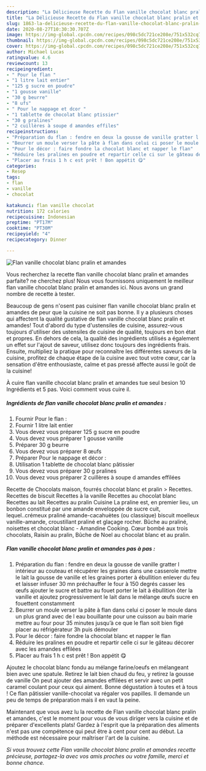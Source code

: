```yaml
---
description: "La Délicieuse Recette du Flan vanille chocolat blanc pralin et amandes"
title: "La Délicieuse Recette du Flan vanille chocolat blanc pralin et amandes"
slug: 1863-la-delicieuse-recette-du-flan-vanille-chocolat-blanc-pralin-et-amandes
date: 2020-08-27T10:30:30.707Z
image: https://img-global.cpcdn.com/recipes/098c5dc721ce208e/751x532cq70/flan-vanille-chocolat-blanc-pralin-et-amandes-photo-principale-de-la-recette.jpg
thumbnail: https://img-global.cpcdn.com/recipes/098c5dc721ce208e/751x532cq70/flan-vanille-chocolat-blanc-pralin-et-amandes-photo-principale-de-la-recette.jpg
cover: https://img-global.cpcdn.com/recipes/098c5dc721ce208e/751x532cq70/flan-vanille-chocolat-blanc-pralin-et-amandes-photo-principale-de-la-recette.jpg
author: Michael Lucas
ratingvalue: 4.6
reviewcount: 13
recipeingredient:
- " Pour le flan "
- "1 litre lait entier"
- "125 g sucre en poudre"
- "1 gousse vanille"
- "30 g beurre"
- "8 ufs"
- " Pour le nappage et dcor "
- "1 tablette de chocolat blanc ptissier"
- "30 g pralines"
- "2 cuillères à soupe d amandes effiles"
recipeinstructions:
- "Préparation du flan : fendre en deux la gousse de vanille gratter l intérieur au couteau et récupérer les graines dans une casserole mettre le lait la gousse de vanille et les graines porter à ébullition enlever du feu et laisser infuser 30 mn préchauffer le four à 150 degrés casser les œufs ajouter le sucre et battre au fouet porter le lait à ébullition ôter la vanille et ajoutez progressivement le lait dans le mélange œufs sucre en fouettent constamment"
- "Beurrer un moule verser la pâte à flan dans celui ci poser le moule dans un plus grand avec de l eau bouillante pour une cuisson au bain marie mettre au four pour 35 minutes jusqu’à ce que le flan soit bien figé placer au réfrigérateur 3h puis démouler"
- "Pour le décor : faire fondre la chocolat blanc et napper le flan"
- "Réduire les pralines en poudre et repartir celle ci sur le gâteau décorer avec les amandes effilées"
- "Placer au frais 1 h c est prêt ! Bon appétit 😋"
categories:
- Resep
tags:
- flan
- vanille
- chocolat

katakunci: flan vanille chocolat 
nutrition: 172 calories
recipecuisine: Indonesian
preptime: "PT17M"
cooktime: "PT30M"
recipeyield: "4"
recipecategory: Dinner

---
```



![Flan vanille chocolat blanc pralin et amandes](https://img-global.cpcdn.com/recipes/098c5dc721ce208e/751x532cq70/flan-vanille-chocolat-blanc-pralin-et-amandes-photo-principale-de-la-recette.jpg)

Vous recherchez la recette flan vanille chocolat blanc pralin et amandes parfaite? ne cherchez plus! Nous vous fournissons uniquement le meilleur flan vanille chocolat blanc pralin et amandes ici. Nous avons un grand nombre de recette à tester.

Beaucoup de gens n'osent pas cuisiner flan vanille chocolat blanc pralin et amandes de peur que la cuisine ne soit pas bonne. Il y a plusieurs choses qui affectent la qualité gustative de flan vanille chocolat blanc pralin et amandes! Tout d'abord du type d'ustensiles de cuisine, assurez-vous toujours d'utiliser des ustensiles de cuisine de qualité, toujours en bon état et propres. En dehors de cela, la qualité des ingrédients utilisés a également un effet sur l'ajout de saveur, utilisez donc toujours des ingrédients frais. Ensuite, multipliez la pratique pour reconnaître les différentes saveurs de la cuisine, profitez de chaque étape de la cuisine avec tout votre cœur, car la sensation d'être enthousiaste, calme et pas pressé affecte aussi le goût de la cuisine!

<!--inarticleads1-->

À cuire flan vanille chocolat blanc pralin et amandes tue seul besion 10 Ingrédients et 5 pas. Voici comment vous cuire il.

##### Ingrédients de flan vanille chocolat blanc pralin et amandes :

1. Fournir  Pour le flan :
1. Fournir 1 litre lait entier
1. Vous devez vous préparer 125 g sucre en poudre
1. Vous devez vous préparer 1 gousse vanille
1. Préparer 30 g beurre
1. Vous devez vous préparer 8 œufs
1. Préparer  Pour le nappage et décor :
1. Utilisation 1 tablette de chocolat blanc pâtissier
1. Vous devez vous préparer 30 g pralines
1. Vous devez vous préparer 2 cuillères à soupe d amandes effilées


Recette de Chocolats maison, fourrés chocolat blanc et pralin &gt; Recettes. Recettes de biscuit Recettes à la vanille Recettes au chocolat blanc Recettes au lait Recettes au pralin Cuisine La praline est, en premier lieu, un bonbon constitué par une amande enveloppée de sucre cuit, lequel..crémeux praliné amande-cacahuètes (ou classique) biscuit moelleux vanille-amande, croustillant praliné et glaçage rocher. Bûche au praliné, noisettes et chocolat blanc - Amandine Cooking. Cœur bombé aux trois chocolats, Raisin au pralin, Bûche de Noel au chocolat blanc et au pralin. 

<!--inarticleads2-->

##### Flan vanille chocolat blanc pralin et amandes pas à pas :

1. Préparation du flan : fendre en deux la gousse de vanille gratter l intérieur au couteau et récupérer les graines dans une casserole mettre le lait la gousse de vanille et les graines porter à ébullition enlever du feu et laisser infuser 30 mn préchauffer le four à 150 degrés casser les œufs ajouter le sucre et battre au fouet porter le lait à ébullition ôter la vanille et ajoutez progressivement le lait dans le mélange œufs sucre en fouettent constamment
1. Beurrer un moule verser la pâte à flan dans celui ci poser le moule dans un plus grand avec de l eau bouillante pour une cuisson au bain marie mettre au four pour 35 minutes jusqu’à ce que le flan soit bien figé placer au réfrigérateur 3h puis démouler
1. Pour le décor : faire fondre la chocolat blanc et napper le flan
1. Réduire les pralines en poudre et repartir celle ci sur le gâteau décorer avec les amandes effilées
1. Placer au frais 1 h c est prêt ! Bon appétit 😋


Ajoutez le chocolat blanc fondu au mélange farine/oeufs en mélangeant bien avec une spatule. Retirez le lait bien chaud du feu, y retirez la gousse de vanille On peut ajouter des amandes effilées et servir avec un petit caramel coulant pour ceux qui aiment. Bonne dégustation à toutes et à tous ! Ce flan pâtissier vanille-chocolat va régaler vos papilles. Il demande un peu de temps de préparation mais il en vaut la peine. 

<!--inarticleads1-->

<p>
Maintenant que vous avez lu la recette de Flan vanille chocolat blanc pralin et amandes, c'est le moment pour vous de vous diriger vers la cuisine et de préparer d'excellents plats! Gardez à l'esprit que la préparation des aliments n'est pas une compétence qui peut être à cent pour cent au début. La méthode est nécessaire pour maîtriser l'art de la cuisine.
</p>

<p>
<i>Si vous trouvez cette Flan vanille chocolat blanc pralin et amandes recette précieuse, partagez-la avec vos amis proches ou votre famille, merci et bonne chance.</i>
</p>
